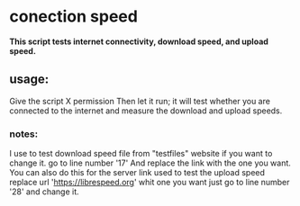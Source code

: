 # **conection speed**
**This script tests internet connectivity, download speed, and upload speed.**

## **usage:**
Give the script X permission
Then let it run; it will test whether you are connected to the internet and measure the download and upload speeds.

### **notes:**
I use to test download speed file from "testfiles" website if you want to change it.
go to line number '17' And replace the link with the one you want.
You can also do this for the server link used to test the upload speed
replace url 'https://librespeed.org' whit one you want 
just go to line number '28' and change it. 

